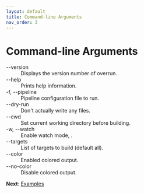 ```yaml
---
layout: default
title: Command-line Arguments
nav_order: 3
---
```


# Command-line Arguments

<dl>
  <dt>--version</dt>
  <dd>Displays the version number of overrun.</dd>

  <dt>--help</dt>
  <dd>Prints help information.</dd>

  <dt>-f, --pipeline</dt>
  <dd>Pipeline configuration file to run.</dd>

  <dt>--dry-run</dt>
  <dd>Don't actually write any files.</dd>

  <dt>--cwd</dt>
  <dd>Set current working directory before building.</dd>

  <dt>-w, --watch</dt>
  <dd>Enable watch mode, .</dd>

  <dt>--targets</dt>
  <dd>List of targets to build (default all).</dd>

  <dt>--color</dt>
  <dd>Enabled colored output.</dd>

  <dt>--no-color</dt>
  <dd>Disable colored output.</dd>
</dl>

**Next**: [Examples](./examples.md)
